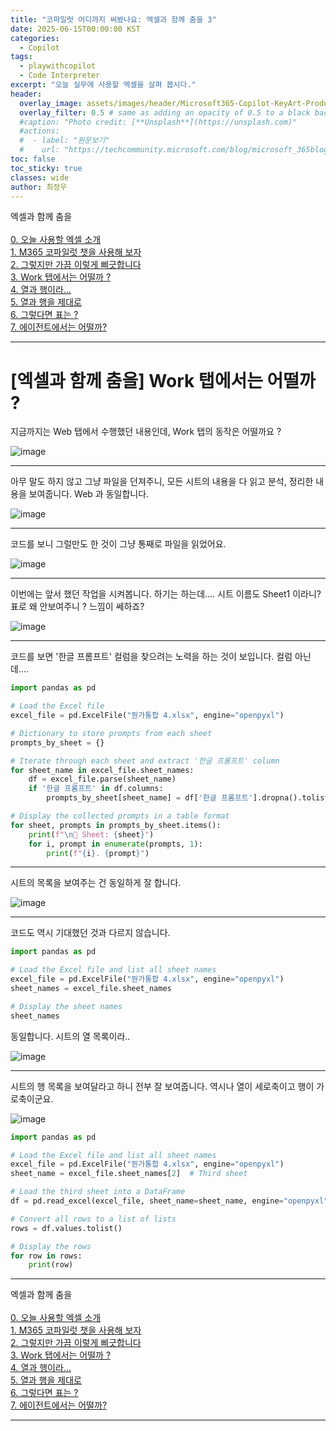 ```yaml
---
title: "코파일럿 어디까지 써봤나요: 엑셀과 함께 춤을 3"
date: 2025-06-15T00:00:00 KST
categories:
  - Copilot
tags:
  - playwithcopilot
  - Code Interpreter
excerpt: "오늘 실무에 사용할 엑셀을 살펴 봅시다."
header:
  overlay_image: assets/images/header/Microsoft365-Copilot-KeyArt-Productivity-6K-01.png
  overlay_filter: 0.5 # same as adding an opacity of 0.5 to a black background
  #caption: "Photo credit: [**Unsplash**](https://unsplash.com)"
  #actions:
  #  - label: "원문보기"
  #    url: "https://techcommunity.microsoft.com/blog/microsoft_365blog/sharing-the-vision-microsoft-365-community-conference-keynotes-now-available/4416368"
toc: false
toc_sticky: true
classes: wide
author: 최정우
---
```


<div class="notice--info">
엑셀과 함께 춤을<br/>
<br/>
<a href="https://microsoft.github.io/mwkorea/playwithcopilot/excel_0/">0. 오늘 사용할 엑셀 소개</a><br/>
<a href="https://microsoft.github.io/mwkorea/playwithcopilot/excel_1/">1. M365 코파일럿 챗을 사용해 보자</a><br/>
<a href="https://microsoft.github.io/mwkorea/playwithcopilot/excel_2/">2. 그렇지만 가끔 이렇게 삐긋합니다</a><br/>
<a href="https://microsoft.github.io/mwkorea/playwithcopilot/excel_3/">3. Work 탭에서는 어떨까 ?</a><br/>
<a href="https://microsoft.github.io/mwkorea/playwithcopilot/excel_4/">4. 열과 행이라...</a><br/>
<a href="https://microsoft.github.io/mwkorea/playwithcopilot/excel_5/">5. 열과 행을 제대로</a><br/>
<a href="https://microsoft.github.io/mwkorea/playwithcopilot/excel_6/">6. 그렇다면 표는 ?</a><br/>
<a href="https://microsoft.github.io/mwkorea/playwithcopilot/excel_7/">7. 에이전트에서는 어떨까?</a><br/>
</div>

---

# [엑셀과 함께 춤을] Work 탭에서는 어떨까 ?


지금까지는 Web 탭에서 수행했던 내용인데, Work 탭의 동작은 어떨까요 ?

![image](/mwkorea/assets/images/20250615/image17.png)

---

아무 말도 하지 않고 그냥 파일을 던져주니, 모든 시트의 내용을 다 읽고 분석, 정리한 내용을 보여줍니다. Web 과 동일합니다. 

![image](/mwkorea/assets/images/20250615/image18.png)

---

코드를 보니 그럴만도 한 것이 그냥 통째로 파일을 읽었어요.

![image](/mwkorea/assets/images/20250615/image19.png)

---

이번에는 앞서 했던 작업을 시켜봅니다. 하기는 하는데.... 시트 이름도 Sheet1 이라니? 표로 왜 안보여주니 ?
느낌이 쎄하죠?

![image](/mwkorea/assets/images/20250615/image20.png)

---

코드를 보면 '한글 프롬프트' 컬럼을 찾으려는 노력을 하는 것이 보입니다. 컬럼 아닌데....

```python
import pandas as pd

# Load the Excel file
excel_file = pd.ExcelFile("뭔가통합 4.xlsx", engine="openpyxl")

# Dictionary to store prompts from each sheet
prompts_by_sheet = {}

# Iterate through each sheet and extract '한글 프롬프트' column
for sheet_name in excel_file.sheet_names:
    df = excel_file.parse(sheet_name)
    if '한글 프롬프트' in df.columns:
        prompts_by_sheet[sheet_name] = df['한글 프롬프트'].dropna().tolist()

# Display the collected prompts in a table format
for sheet, prompts in prompts_by_sheet.items():
    print(f"\n📄 Sheet: {sheet}")
    for i, prompt in enumerate(prompts, 1):
        print(f"{i}. {prompt}")
```

---

시트의 목록을 보여주는 건 동일하게 잘 합니다.

![image](/mwkorea/assets/images/20250615/image21.png)

---

코드도 역시 기대했던 것과 다르지 않습니다.

```python
import pandas as pd

# Load the Excel file and list all sheet names
excel_file = pd.ExcelFile("뭔가통합 4.xlsx", engine="openpyxl")
sheet_names = excel_file.sheet_names

# Display the sheet names
sheet_names
```

동일합니다. 시트의 열 목록이라..

![image](/mwkorea/assets/images/20250615/image22.png)

---

시트의 행 목록을 보여달라고 하니 전부 잘 보여줍니다. 역시나 열이 세로축이고 행이 가로축이군요.

![image](/mwkorea/assets/images/20250615/image23.png)

```python
import pandas as pd

# Load the Excel file and list all sheet names
excel_file = pd.ExcelFile("뭔가통합 4.xlsx", engine="openpyxl")
sheet_name = excel_file.sheet_names[2]  # Third sheet

# Load the third sheet into a DataFrame
df = pd.read_excel(excel_file, sheet_name=sheet_name, engine="openpyxl")

# Convert all rows to a list of lists
rows = df.values.tolist()

# Display the rows
for row in rows:
    print(row)
```

---

<div class="notice--info">
엑셀과 함께 춤을<br/>
<br/>
<a href="https://microsoft.github.io/mwkorea/playwithcopilot/excel_0/">0. 오늘 사용할 엑셀 소개</a><br/>
<a href="https://microsoft.github.io/mwkorea/playwithcopilot/excel_1/">1. M365 코파일럿 챗을 사용해 보자</a><br/>
<a href="https://microsoft.github.io/mwkorea/playwithcopilot/excel_2/">2. 그렇지만 가끔 이렇게 삐긋합니다</a><br/>
<a href="https://microsoft.github.io/mwkorea/playwithcopilot/excel_3/">3. Work 탭에서는 어떨까 ?</a><br/>
<a href="https://microsoft.github.io/mwkorea/playwithcopilot/excel_4/">4. 열과 행이라...</a><br/>
<a href="https://microsoft.github.io/mwkorea/playwithcopilot/excel_5/">5. 열과 행을 제대로</a><br/>
<a href="https://microsoft.github.io/mwkorea/playwithcopilot/excel_6/">6. 그렇다면 표는 ?</a><br/>
<a href="https://microsoft.github.io/mwkorea/playwithcopilot/excel_7/">7. 에이전트에서는 어떨까?</a><br/>
</div>

---

